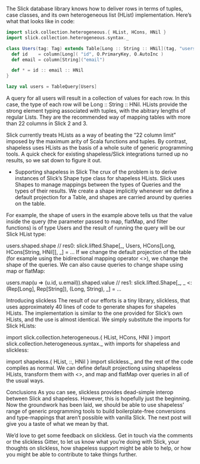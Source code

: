 The Slick database library knows how to deliver rows in terms of tuples, case classes, and its own heterogeneous list (HList) implementation. Here’s what that looks like in code:
```scala
import slick.collection.heterogeneous.{ HList, HCons, HNil }
import slick.collection.heterogeneous.syntax._

class Users(tag: Tag) extends Table[Long :: String :: HNil](tag, "users") {
  def id    = column[Long]( "id", O.PrimaryKey, O.AutoInc )
  def email = column[String]("email")

  def * = id :: email :: HNil
}

lazy val users = TableQuery[Users]
```

A query for all users will result in a collection of values for each row. In this case, the type of each row will be Long :: String :: HNil. HLists provide the strong element typing associated with tuples, with the abitrary lengths of regular Lists. They are the recommended way of mapping tables with more than 22 columns in Slick 2 and 3.

Slick currently treats HLists as a way of beating the “22 column limit” imposed by the maximum arity of Scala functions and tuples. By contrast, shapeless uses HLists as the basis of a whole suite of generic programming tools. A quick check for existing shapeless/Slick integrations turned up no results, so we sat down to figure it out.

* Supporting shapeless in Slick
The crux of the problem is to derive instances of Slick’s Shape type class for shapeless HLists. Slick uses Shapes to manage mappings between the types of Queries and the types of their results. We create a shape implicitly whenever we define a default projection for a Table, and shapes are carried around by queries on the table.

For example, the shape of users in the example above tells us that the value inside the query (the parameter passed to map, flatMap, and filter functions) is of type Users and the result of running the query will be our Slick HList type:

users.shaped.shape
// res0: slick.lifted.Shape[_, Users, HCons[Long, HCons[String, HNil]], _] = ...
If we change the default projection of the table (for example using the bidirectional mapping operator <>), we change the shape of the queries. We can also cause queries to change shape using map or flatMap:

users.map(u => (u.id, u.email)).shaped.value
// res1: slick.lifted.Shape[_, _ <: (Rep[Long], Rep[String]), (Long, String), _] = ...

Introducing slickless
The result of our efforts is a tiny library, slickless, that uses approximately 40 lines of code to generate shapes for shapeles HLists. The implementation is similar to the one provided for Slick’s own HLists, and the use is almost identical. We simply substitute the imports for Slick HLists:

import slick.collection.heterogeneous.{ HList, HCons, HNil }
import slick.collection.heterogeneous.syntax._
with imports for shapeless and slickless:

import shapeless.{ HList, ::, HNil }
import slickless._
and the rest of the code compiles as normal. We can define default projectiong using shapeless HLists, transform them with <>, and map and flatMap over queries in all of the usual ways.

Conclusions
As you can see, slickless provides dead-simple interop between Slick and shapeless. However, this is hopefully just the beginning. Now the groundwork has been laid, we should be able to use shapeless’ range of generic programming tools to build boilerplate-free conversions and type-mappings that aren’t possible with vanilla Slick. The next post will give you a taste of what we mean by that.

We’d love to get some feedback on slickless. Get in touch via the comments or the slickless Gitter, to let us know what you’re doing with Slick, your thoughts on slickless, how shapeless support might be able to help, or how you might be able to contribute to take things further.